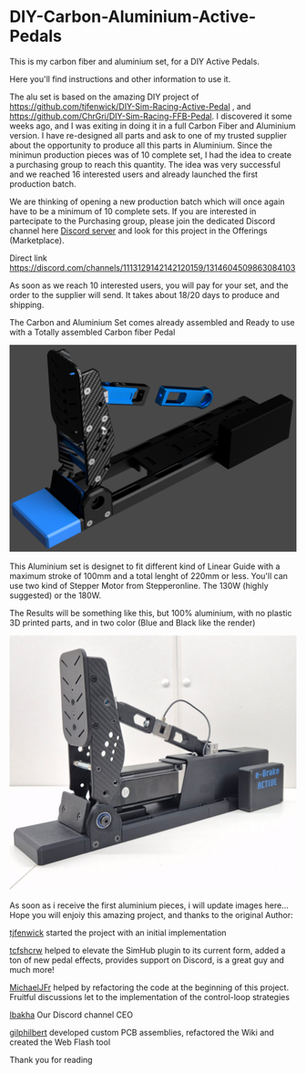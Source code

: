 # DIY-Carbon-Aluminium-Active-Pedals

This is my carbon fiber and aluminium set, for a DIY Active Pedals.

Here you'll find instructions and other information to use it.

The alu set is based on the amazing DIY project of https://github.com/tjfenwick/DIY-Sim-Racing-Active-Pedal , and https://github.com/ChrGri/DIY-Sim-Racing-FFB-Pedal. 
I discovered it some weeks ago, and I was exiting in doing it in a full Carbon Fiber and Aluminium version. 
I have re-designed all parts and ask to one of my trusted supplier about the opportunity to produce all this parts in Aluminium.
Since the minimun production pieces was of 10 complete set, I had the idea to create a purchasing group to reach this quantity.
The idea was very successful and we reached 16 interested users and already launched the first production batch.

We are thinking of opening a new production batch which will once again have to be a minimum of 10 complete sets.
If you are interested in partecipate to the Purchasing group, please join the dedicated Discord channel here [Discord server](https://discord.gg/zTfQaxpAUz) and look for this project in the Offerings (Marketplace).

Direct link https://discord.com/channels/1113129142142120159/1314604509863084103

As soon as we reach 10 interested users, you will pay for your set, and the order to the supplier will send. It takes about 18/20 days to produce and shipping.

The Carbon and Aluminium Set comes already assembled and Ready to use with a Totally assembled Carbon fiber Pedal

![The Alu Set](https://github.com/Simdesign-Race/DIY-Carbon-Aluminium-Active-Pedals/blob/main/Images/The%20Aluminium%20Set.png "The Alu Set")

This Aluminium set is designet to fit different kind of Linear Guide with a maximum stroke of 100mm and a total lenght of 220mm or less. 
You'll can use two kind of Stepper Motor from Stepperonline. The 130W (highly suggested) or the 180W. 

The Results will be something like this, but 100% aluminium, with no plastic 3D printed parts, and in two color (Blue and Black like the render)

![The First prototype](https://github.com/Simdesign-Race/DIY-Carbon-Aluminium-Active-Pedals/blob/main/Images/02.jpeg "The First Prototype")

As soon as i receive the first aluminium pieces, i will update images here...
Hope you will enjoiy this amazing project, and thanks to the original Author:

[tjfenwick](https://github.com/tjfenwick) started the project with an initial implementation

[tcfshcrw](https://github.com/tcfshcrw) helped to elevate the SimHub plugin to its current form, added a ton of new pedal effects, provides support on Discord, is a great guy and much more!

[MichaelJFr](https://github.com/MichaelJFr) helped by refactoring the code at the beginning of this project. Fruitful discussions let to the implementation of the control-loop strategies

[Ibakha](https://github.com/Ibakha) Our Discord channel CEO

[gilphilbert](https://github.com/gilphilbert) developed custom PCB assemblies, refactored the Wiki and created the Web Flash tool

Thank you for reading








